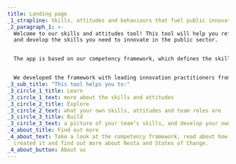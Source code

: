 ```yaml
---
title: Landing page
_1_strapline: Skills, attitudes and behaviours that fuel public innovation
_2_paragraph_1: >-
  Welcome to our skills and attitudes tool! This tool will help you reflect on
  and develop the skills you need to innovate in the public sector.


  The app is based on our competency framework, which defines the skills and attitudes teams in the public sector use to experiment and solve complex public problems. 


  We developed the framework with leading innovation practitioners from across the globe. Since then, with our partners [States of Change](https://states-of-change.org/) we’ve tested it with government teams and innovation experts in the UK, Portugal, Colombia, Canada, Australia and more.
_3_sub_title: "This tool helps you to:"
_3_circle_1_title: Learn
_3_circle_1_text: more about the skills and attitudes
_3_circle_2_title: Explore
_3_circle_2_text: what your own skills, attitudes and team roles are
_3_circle_3_title: Build
_3_circle_3_text: a picture of your team’s skills, and develop your own
_4_about_title: Find out more
_4_about_text: Take a look at the competency framework, read about how we
  created it and find out more about Nesta and States of Change.
_4_about_button: About us
---
```

